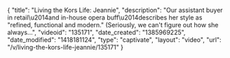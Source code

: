 {
    "title": "Living the Kors Life: Jeannie",
    "description": "Our assistant buyer in retail\u2014and in-house opera buff\u2014describes her style as \"refined, functional and modern.\" (Seriously, we can't figure out how she always...",
    "videoid": "135171",
    "date_created": "1385969225",
    "date_modified": "1418181124",
    "type": "captivate",
    "layout": "video",
    "url": "\/v\/living-the-kors-life-jeannie\/135171"
}